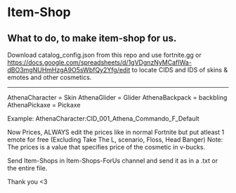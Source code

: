 # Item-Shop
What to do, to make item-shop for us.
------------------------------------
Download catalog_config.json from this repo and use fortnite.gg or https://docs.google.com/spreadsheets/d/1gVDgnzNyMCafIWa-dBO3mgNUHmHzgA9O5sWbfQy2Yfg/edit to locate CIDS and IDS of skins & emotes and other cosmetics.



------------------------------------

AthenaCharacter = Skin
AthenaGlider = Glider
AthenaBackpack = backbling
AthenaPickaxe = Pickaxe

Example: AthenaCharacter:CID_001_Athena_Commando_F_Default

Now Prices, ALWAYS edit the prices like in normal Fortnite but put atleast 1 emote for free (Excluding Take The L, scenario, Floss, Head Banger)
Note: The prices is a value that specifies price of the cosmetic in v-bucks.

Send Item-Shops in Item-Shops-ForUs channel and send it as in a .txt or the entire file.

Thank you <3
